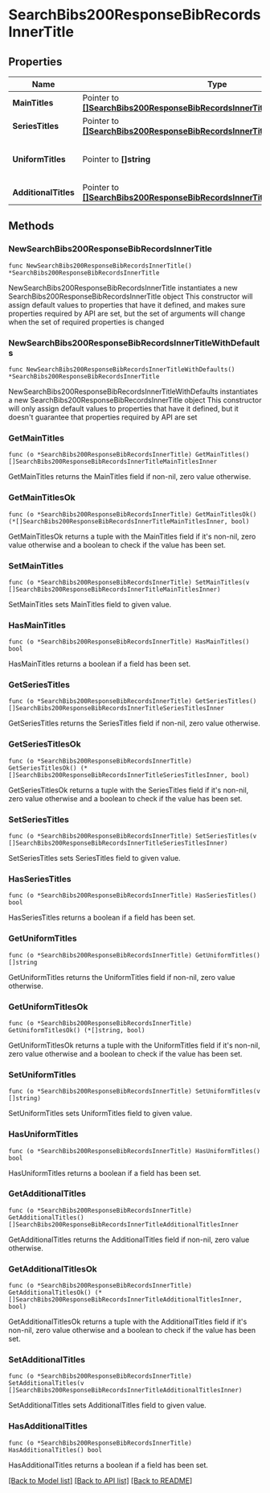 # SearchBibs200ResponseBibRecordsInnerTitle

## Properties

Name | Type | Description | Notes
------------ | ------------- | ------------- | -------------
**MainTitles** | Pointer to [**[]SearchBibs200ResponseBibRecordsInnerTitleMainTitlesInner**](SearchBibs200ResponseBibRecordsInnerTitleMainTitlesInner.md) | Main Titles [v245sa,b,c,f,g,k,n,p,s] | [optional] 
**SeriesTitles** | Pointer to [**[]SearchBibs200ResponseBibRecordsInnerTitleSeriesTitlesInner**](SearchBibs200ResponseBibRecordsInnerTitleSeriesTitlesInner.md) | Series Titles [(v490,v810,v830 - sa,v)] | [optional] 
**UniformTitles** | Pointer to **[]string** | Uniform Titles [(v130,v730,v793,v799 - sa,d,f,g,k,l,m,n,o,p,r,s,t) &amp;&amp; v240sa,d,f,g,k,l,m,n,o,p,r,s] | [optional] 
**AdditionalTitles** | Pointer to [**[]SearchBibs200ResponseBibRecordsInnerTitleAdditionalTitlesInner**](SearchBibs200ResponseBibRecordsInnerTitleAdditionalTitlesInner.md) | Added Entry Uniform Titles [v730sa,d,f,g,k,l,m,n,o,p,r,s,i,t,x] | [optional] 

## Methods

### NewSearchBibs200ResponseBibRecordsInnerTitle

`func NewSearchBibs200ResponseBibRecordsInnerTitle() *SearchBibs200ResponseBibRecordsInnerTitle`

NewSearchBibs200ResponseBibRecordsInnerTitle instantiates a new SearchBibs200ResponseBibRecordsInnerTitle object
This constructor will assign default values to properties that have it defined,
and makes sure properties required by API are set, but the set of arguments
will change when the set of required properties is changed

### NewSearchBibs200ResponseBibRecordsInnerTitleWithDefaults

`func NewSearchBibs200ResponseBibRecordsInnerTitleWithDefaults() *SearchBibs200ResponseBibRecordsInnerTitle`

NewSearchBibs200ResponseBibRecordsInnerTitleWithDefaults instantiates a new SearchBibs200ResponseBibRecordsInnerTitle object
This constructor will only assign default values to properties that have it defined,
but it doesn't guarantee that properties required by API are set

### GetMainTitles

`func (o *SearchBibs200ResponseBibRecordsInnerTitle) GetMainTitles() []SearchBibs200ResponseBibRecordsInnerTitleMainTitlesInner`

GetMainTitles returns the MainTitles field if non-nil, zero value otherwise.

### GetMainTitlesOk

`func (o *SearchBibs200ResponseBibRecordsInnerTitle) GetMainTitlesOk() (*[]SearchBibs200ResponseBibRecordsInnerTitleMainTitlesInner, bool)`

GetMainTitlesOk returns a tuple with the MainTitles field if it's non-nil, zero value otherwise
and a boolean to check if the value has been set.

### SetMainTitles

`func (o *SearchBibs200ResponseBibRecordsInnerTitle) SetMainTitles(v []SearchBibs200ResponseBibRecordsInnerTitleMainTitlesInner)`

SetMainTitles sets MainTitles field to given value.

### HasMainTitles

`func (o *SearchBibs200ResponseBibRecordsInnerTitle) HasMainTitles() bool`

HasMainTitles returns a boolean if a field has been set.

### GetSeriesTitles

`func (o *SearchBibs200ResponseBibRecordsInnerTitle) GetSeriesTitles() []SearchBibs200ResponseBibRecordsInnerTitleSeriesTitlesInner`

GetSeriesTitles returns the SeriesTitles field if non-nil, zero value otherwise.

### GetSeriesTitlesOk

`func (o *SearchBibs200ResponseBibRecordsInnerTitle) GetSeriesTitlesOk() (*[]SearchBibs200ResponseBibRecordsInnerTitleSeriesTitlesInner, bool)`

GetSeriesTitlesOk returns a tuple with the SeriesTitles field if it's non-nil, zero value otherwise
and a boolean to check if the value has been set.

### SetSeriesTitles

`func (o *SearchBibs200ResponseBibRecordsInnerTitle) SetSeriesTitles(v []SearchBibs200ResponseBibRecordsInnerTitleSeriesTitlesInner)`

SetSeriesTitles sets SeriesTitles field to given value.

### HasSeriesTitles

`func (o *SearchBibs200ResponseBibRecordsInnerTitle) HasSeriesTitles() bool`

HasSeriesTitles returns a boolean if a field has been set.

### GetUniformTitles

`func (o *SearchBibs200ResponseBibRecordsInnerTitle) GetUniformTitles() []string`

GetUniformTitles returns the UniformTitles field if non-nil, zero value otherwise.

### GetUniformTitlesOk

`func (o *SearchBibs200ResponseBibRecordsInnerTitle) GetUniformTitlesOk() (*[]string, bool)`

GetUniformTitlesOk returns a tuple with the UniformTitles field if it's non-nil, zero value otherwise
and a boolean to check if the value has been set.

### SetUniformTitles

`func (o *SearchBibs200ResponseBibRecordsInnerTitle) SetUniformTitles(v []string)`

SetUniformTitles sets UniformTitles field to given value.

### HasUniformTitles

`func (o *SearchBibs200ResponseBibRecordsInnerTitle) HasUniformTitles() bool`

HasUniformTitles returns a boolean if a field has been set.

### GetAdditionalTitles

`func (o *SearchBibs200ResponseBibRecordsInnerTitle) GetAdditionalTitles() []SearchBibs200ResponseBibRecordsInnerTitleAdditionalTitlesInner`

GetAdditionalTitles returns the AdditionalTitles field if non-nil, zero value otherwise.

### GetAdditionalTitlesOk

`func (o *SearchBibs200ResponseBibRecordsInnerTitle) GetAdditionalTitlesOk() (*[]SearchBibs200ResponseBibRecordsInnerTitleAdditionalTitlesInner, bool)`

GetAdditionalTitlesOk returns a tuple with the AdditionalTitles field if it's non-nil, zero value otherwise
and a boolean to check if the value has been set.

### SetAdditionalTitles

`func (o *SearchBibs200ResponseBibRecordsInnerTitle) SetAdditionalTitles(v []SearchBibs200ResponseBibRecordsInnerTitleAdditionalTitlesInner)`

SetAdditionalTitles sets AdditionalTitles field to given value.

### HasAdditionalTitles

`func (o *SearchBibs200ResponseBibRecordsInnerTitle) HasAdditionalTitles() bool`

HasAdditionalTitles returns a boolean if a field has been set.


[[Back to Model list]](../README.md#documentation-for-models) [[Back to API list]](../README.md#documentation-for-api-endpoints) [[Back to README]](../README.md)



